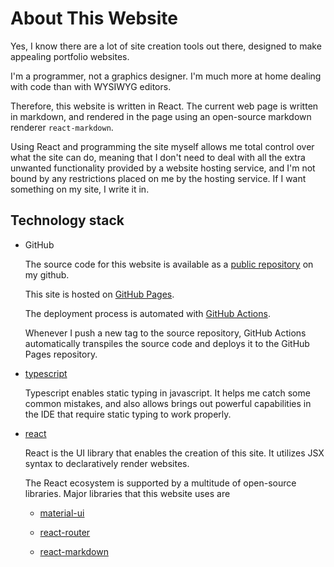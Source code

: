 # About This Website

Yes, I know there are a lot of site creation tools out there, designed to make appealing portfolio websites.

I'm a programmer, not a graphics designer. I'm much more at home dealing with code than with WYSIWYG editors.

Therefore, this website is written in React. The current web page is written in markdown, and rendered in the page using an open-source markdown renderer `react-markdown`.

Using React and programming the site myself allows me total control over what the site can do, meaning that I don't need to deal with all the extra unwanted functionality provided by a website hosting service, and I'm not bound by any restrictions placed on me by the hosting service. If I want something on my site, I write it in.


## Technology stack

- GitHub

  The source code for this website is available as a [public repository](https://github.com/syy1125/syy-portfolio) on my github.

  This site is hosted on [GitHub Pages](https://pages.github.com/).

  The deployment process is automated with [GitHub Actions](https://github.com/features/actions).
  
  Whenever I push a new tag to the source repository, GitHub Actions automatically transpiles the source code and deploys it to the GitHub Pages repository.

- [typescript](https://www.typescriptlang.org/)
  
  Typescript enables static typing in javascript. It helps me catch some common mistakes, and also allows brings out powerful capabilities in the IDE that require static typing to work properly.

- [react](https://reactjs.org/)

  React is the UI library that enables the creation of this site. It utilizes JSX syntax to declaratively render websites.

  The React ecosystem is supported by a multitude of open-source libraries. Major libraries that this website uses are

    - [material-ui](https://material-ui.com/)

    - [react-router](https://reacttraining.com/react-router/)

    - [react-markdown](https://rexxars.github.io/react-markdown/)